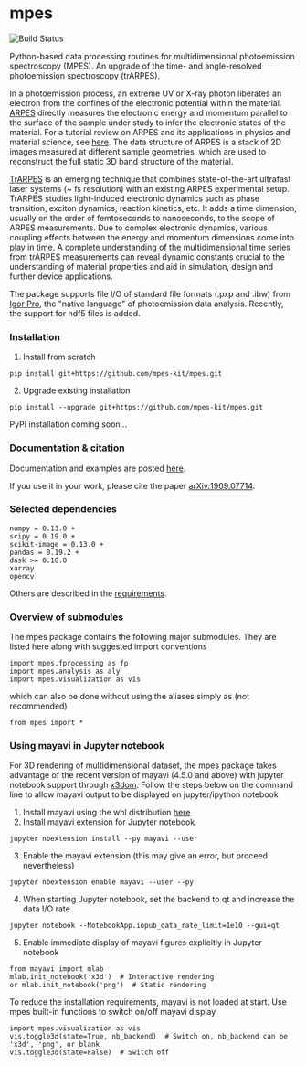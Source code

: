 # mpes

![Build Status](https://www.travis-ci.org/RealPolitiX/mpes.svg?branch=master)

Python-based data processing routines for multidimensional photoemission spectroscopy (MPES). An upgrade of the time- and angle-resolved photoemission spectroscopy (trARPES).


In a photoemission process, an extreme UV or X-ray photon liberates an electron from the confines of the electronic potential within the material. [ARPES](https://en.wikipedia.org/wiki/Angle-resolved_photoemission_spectroscopy) directly measures the electronic energy and momentum parallel to the surface of the sample under study to infer the electronic states of the material. For a tutorial review on ARPES and its applications in physics and material science, see [here](http://www.phas.ubc.ca/~damascel/ARPES_Intro.pdf). The data structure of ARPES is a stack of 2D images measured at different sample geometries, which are used to reconstruct the full static 3D band structure of the material.


[TrARPES](http://ac.els-cdn.com/S036820481400108X/1-s2.0-S036820481400108X-main.pdf?_tid=00fe4a76-705f-11e7-aa2e-00000aacb35f&acdnat=1500894080_b61b6aadc82bb357e2797ddac6419991) is an emerging technique that combines state-of-the-art ultrafast laser systems (~ fs resolution) with an existing ARPES experimental setup. TrARPES studies light-induced electronic dynamics such as phase transition, exciton dynamics, reaction kinetics, etc. It adds a time dimension, usually on the order of femtoseconds to nanoseconds, to the scope of ARPES measurements. Due to complex electronic dynamics, various coupling effects between the energy and momentum dimensions come into play in time. A complete understanding of the multidimensional time series from trARPES measurements can reveal dynamic constants crucial to the understanding of material properties and aid in simulation, design and further device applications.


The package supports file I/O of standard file formats (.pxp and .ibw) from [Igor Pro](https://www.wavemetrics.com/products/igorpro/igorpro.htm), the "native language" of photoemission data analysis. Recently, the support for hdf5 files is added.

### Installation

1. Install from scratch

```
pip install git+https://github.com/mpes-kit/mpes.git
```
2. Upgrade existing installation

```
pip install --upgrade git+https://github.com/mpes-kit/mpes.git
```

PyPI installation coming soon...

### Documentation & citation

Documentation and examples are posted [here](https://mpes-kit.github.io/mpes/).

If you use it in your work, please cite the paper [arXiv:1909.07714](https://arxiv.org/abs/1909.07714).

### Selected dependencies

```
numpy = 0.13.0 +
scipy = 0.19.0 +
scikit-image = 0.13.0 +
pandas = 0.19.2 +
dask >= 0.18.0
xarray
opencv
```
Others are described in the [requirements](https://github.com/mpes-kit/mpes/blob/master/requirements.txt).

### Overview of submodules  
The mpes package contains the following major submodules. They are listed here along with suggested import conventions
```
import mpes.fprocessing as fp  
import mpes.analysis as aly
import mpes.visualization as vis
```
which can also be done without using the aliases simply as (not recommended)
```
from mpes import *
```

### Using mayavi in Jupyter notebook
For 3D rendering of multidimensional dataset, the mpes package takes advantage of the recent version of mayavi (4.5.0 and above) with jupyter notebook support through [x3dom](https://www.x3dom.org/). Follow the steps below on the command line to allow mayavi output to be displayed on jupyter/ipython notebook

1. Install mayavi using the whl distribution [here](http://www.lfd.uci.edu/~gohlke/pythonlibs/#mayavi)
2. Install mayavi extension for Jupyter notebook
```
jupyter nbextension install --py mayavi --user
```
3. Enable the mayavi extension (this may give an error, but proceed nevertheless)
```
jupyter nbextension enable mayavi --user --py
```
4. When starting Jupyter notebook, set the backend to qt and increase the data I/O rate
```
jupyter notebook --NotebookApp.iopub_data_rate_limit=1e10 --gui=qt
```
5. Enable immediate display of mayavi figures explicitly in Jupyter notebook
```
from mayavi import mlab
mlab.init_notebook('x3d')  # Interactive rendering
or mlab.init_notebook('png')  # Static rendering
```
To reduce the installation requirements, mayavi is not loaded at start. Use mpes built-in functions to switch on/off mayavi display
```
import mpes.visualization as vis
vis.toggle3d(state=True, nb_backend)  # Switch on, nb_backend can be 'x3d', 'png', or blank
vis.toggle3d(state=False)  # Switch off
```
